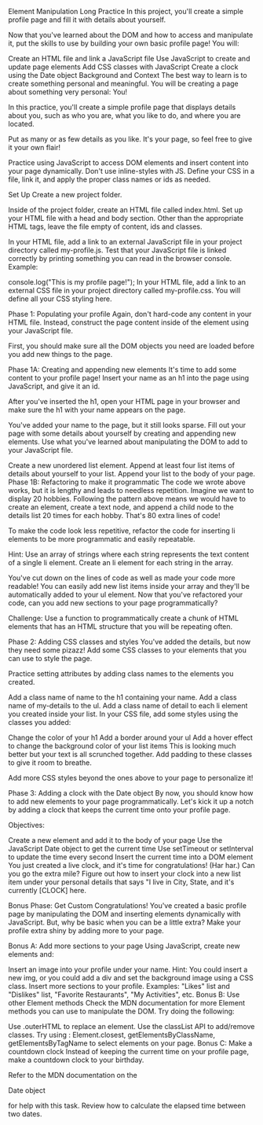 Element Manipulation Long Practice
In this project, you'll create a simple profile page and fill it with details about yourself.

Now that you've learned about the DOM and how to access and manipulate it, put the skills to use by building your own basic profile page! You will:

Create an HTML file and link a JavaScript file
Use JavaScript to create and update page elements
Add CSS classes with JavaScript
Create a clock using the Date object
Background and Context
The best way to learn is to create something personal and meaningful. You will be creating a page about something very personal: You!

In this practice, you'll create a simple profile page that displays details about you, such as who you are, what you like to do, and where you are located.

Put as many or as few details as you like. It's your page, so feel free to give it your own flair!

Practice using JavaScript to access DOM elements and insert content into your page dynamically. Don't use inline-styles with JS. Define your CSS in a file, link it, and apply the proper class names or ids as needed.

Set Up
Create a new project folder.

Inside of the project folder, create an HTML file called index.html. Set up your HTML file with a head and body section. Other than the appropriate HTML tags, leave the file empty of content, ids and classes.

In your HTML file, add a link to an external JavaScript file in your project directory called my-profile.js. Test that your JavaScript file is linked correctly by printing something you can read in the browser console. Example:

console.log("This is my profile page!");
In your HTML file, add a link to an external CSS file in your project directory called my-profile.css. You will define all your CSS styling here.

Phase 1: Populating your profile
Again, don't hard-code any content in your HTML file. Instead, construct the page content inside of the <body> element using your JavaScript file.

First, you should make sure all the DOM objects you need are loaded before you add new things to the page.

Phase 1A: Creating and appending new elements
It's time to add some content to your profile page! Insert your name as an h1 into the page using JavaScript, and give it an id.

After you've inserted the h1, open your HTML page in your browser and make sure the h1 with your name appears on the page.

You've added your name to the page, but it still looks sparse. Fill out your page with some details about yourself by creating and appending new elements. Use what you've learned about manipulating the DOM to add to your JavaScript file.

Create a new unordered list element.
Append at least four list items of details about yourself to your list.
Append your list to the body of your page.
Phase 1B: Refactoring to make it programmatic
The code we wrote above works, but it is lengthy and leads to needless repetition. Imagine we want to display 20 hobbies. Following the pattern above means we would have to create an element, create a text node, and append a child node to the details list 20 times for each hobby. That's 80 extra lines of code!

To make the code look less repetitive, refactor the code for inserting li elements to be more programmatic and easily repeatable.

Hint: Use an array of strings where each string represents the text content of a single li element. Create an li element for each string in the array.

You've cut down on the lines of code as well as made your code more readable! You can easily add new list items inside your array and they'll be automatically added to your ul element. Now that you've refactored your code, can you add new sections to your page programmatically?

Challenge: Use a function to programmatically create a chunk of HTML elements that has an HTML structure that you will be repeating often.

Phase 2: Adding CSS classes and styles
You've added the details, but now they need some pizazz! Add some CSS classes to your elements that you can use to style the page.

Practice setting attributes by adding class names to the elements you created.

Add a class name of name to the h1 containing your name.
Add a class name of my-details to the ul.
Add a class name of detail to each li element you created inside your list.
In your CSS file, add some styles using the classes you added:

Change the color of your h1
Add a border around your ul
Add a hover effect to change the background color of your list items
This is looking much better but your text is all scrunched together. Add padding to these classes to give it room to breathe.

Add more CSS styles beyond the ones above to your page to personalize it!

Phase 3: Adding a clock with the Date object
By now, you should know how to add new elements to your page programmatically. Let's kick it up a notch by adding a clock that keeps the current time onto your profile page.

Objectives:

Create a new element and add it to the body of your page
Use the JavaScript Date object to get the current time
Use setTimeout or setInterval to update the time every second
Insert the current time into a DOM element
You just created a live clock, and it's time for congratulations! (Har har.) Can you go the extra mile? Figure out how to insert your clock into a new list item under your personal details that says "I live in City, State, and it's currently [CLOCK] here.

Bonus Phase: Get Custom
Congratulations! You've created a basic profile page by manipulating the DOM and inserting elements dynamically with JavaScript. But, why be basic when you can be a little extra? Make your profile extra shiny by adding more to your page.

Bonus A: Add more sections to your page
Using JavaScript, create new elements and:

Insert an image into your profile under your name. Hint: You could insert a new img, or you could add a div and set the background image using a CSS class.
Insert more sections to your profile. Examples: "Likes" list and "Dislikes" list, "Favorite Restaurants", "My Activities", etc.
Bonus B: Use other Element methods
Check the MDN documentation for more Element methods you can use to manipulate the DOM. Try doing the following:

Use .outerHTML to replace an element.
Use the classList API to add/remove classes.
Try using : Element.closest, getElementsByClassName, getElementsByTagName to select elements on your page.
Bonus C: Make a countdown clock
Instead of keeping the current time on your profile page, make a countdown clock to your birthday.

Refer to the MDN documentation on the

Date object

for help with this task. Review how to calculate the elapsed time between two dates.
